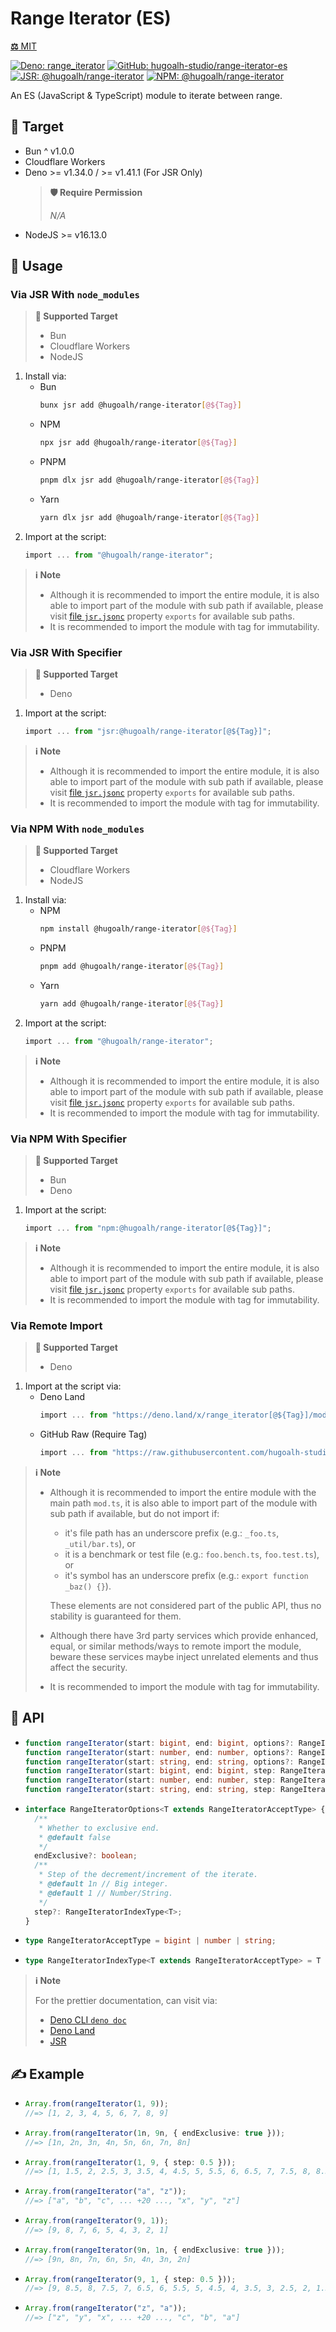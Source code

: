 # Range Iterator (ES)

[**⚖️** MIT](./LICENSE.md)

[![Deno: range_iterator](https://img.shields.io/badge/dynamic/json?label=range_iterator&labelColor=000000&logo=deno&logoColor=ffffff&style=flat&url=https%3A%2F%2Fapiland.deno.dev%2Fv2%2Fmodules%2Frange_iterator&query=%24.latest_version)](https://deno.land/x/range_iterator)
[![GitHub: hugoalh-studio/range-iterator-es](https://img.shields.io/github/v/release/hugoalh-studio/range-iterator-es?label=hugoalh-studio/range-iterator-es&labelColor=181717&logo=github&logoColor=ffffff&sort=semver&style=flat "GitHub: hugoalh-studio/range-iterator-es")](https://github.com/hugoalh-studio/range-iterator-es)
[![JSR: @hugoalh/range-iterator](https://img.shields.io/jsr/v/@hugoalh/range-iterator?label=JSR%20@hugoalh/range-iterator&labelColor=F7DF1E&logoColor=000000&style=flat "JSR: @hugoalh/range-iterator")](https://jsr.io/@hugoalh/range-iterator)
[![NPM: @hugoalh/range-iterator](https://img.shields.io/npm/v/@hugoalh/range-iterator?label=@hugoalh/range-iterator&labelColor=CB3837&logo=npm&logoColor=ffffff&style=flat "NPM: @hugoalh/range-iterator")](https://www.npmjs.com/package/@hugoalh/range-iterator)

An ES (JavaScript & TypeScript) module to iterate between range.

## 🎯 Target

- Bun ^ v1.0.0
- Cloudflare Workers
- Deno >= v1.34.0 / >= v1.41.1 (For JSR Only)
  > **🛡️ Require Permission**
  >
  > *N/A*
- NodeJS >= v16.13.0

## 🔰 Usage

### Via JSR With `node_modules`

> **🎯 Supported Target**
>
> - Bun
> - Cloudflare Workers
> - NodeJS

1. Install via:
    - Bun
      ```sh
      bunx jsr add @hugoalh/range-iterator[@${Tag}]
      ```
    - NPM
      ```sh
      npx jsr add @hugoalh/range-iterator[@${Tag}]
      ```
    - PNPM
      ```sh
      pnpm dlx jsr add @hugoalh/range-iterator[@${Tag}]
      ```
    - Yarn
      ```sh
      yarn dlx jsr add @hugoalh/range-iterator[@${Tag}]
      ```
2. Import at the script:
    ```ts
    import ... from "@hugoalh/range-iterator";
    ```

> **ℹ️ Note**
>
> - Although it is recommended to import the entire module, it is also able to import part of the module with sub path if available, please visit [file `jsr.jsonc`](./jsr.jsonc) property `exports` for available sub paths.
> - It is recommended to import the module with tag for immutability.

### Via JSR With Specifier

> **🎯 Supported Target**
>
> - Deno

1. Import at the script:
    ```ts
    import ... from "jsr:@hugoalh/range-iterator[@${Tag}]";
    ```

> **ℹ️ Note**
>
> - Although it is recommended to import the entire module, it is also able to import part of the module with sub path if available, please visit [file `jsr.jsonc`](./jsr.jsonc) property `exports` for available sub paths.
> - It is recommended to import the module with tag for immutability.

### Via NPM With `node_modules`

> **🎯 Supported Target**
>
> - Cloudflare Workers
> - NodeJS

1. Install via:
    - NPM
      ```sh
      npm install @hugoalh/range-iterator[@${Tag}]
      ```
    - PNPM
      ```sh
      pnpm add @hugoalh/range-iterator[@${Tag}]
      ```
    - Yarn
      ```sh
      yarn add @hugoalh/range-iterator[@${Tag}]
      ```
2. Import at the script:
    ```ts
    import ... from "@hugoalh/range-iterator";
    ```

> **ℹ️ Note**
>
> - Although it is recommended to import the entire module, it is also able to import part of the module with sub path if available, please visit [file `jsr.jsonc`](./jsr.jsonc) property `exports` for available sub paths.
> - It is recommended to import the module with tag for immutability.

### Via NPM With Specifier

> **🎯 Supported Target**
>
> - Bun
> - Deno

1. Import at the script:
    ```ts
    import ... from "npm:@hugoalh/range-iterator[@${Tag}]";
    ```

> **ℹ️ Note**
>
> - Although it is recommended to import the entire module, it is also able to import part of the module with sub path if available, please visit [file `jsr.jsonc`](./jsr.jsonc) property `exports` for available sub paths.
> - It is recommended to import the module with tag for immutability.

### Via Remote Import

> **🎯 Supported Target**
>
> - Deno

1. Import at the script via:
    - Deno Land
      ```ts
      import ... from "https://deno.land/x/range_iterator[@${Tag}]/mod.ts";
      ```
    - GitHub Raw (Require Tag)
      ```ts
      import ... from "https://raw.githubusercontent.com/hugoalh-studio/range-iterator-es/${Tag}/mod.ts";
      ```

> **ℹ️ Note**
>
> - Although it is recommended to import the entire module with the main path `mod.ts`, it is also able to import part of the module with sub path if available, but do not import if:
>
>   - it's file path has an underscore prefix (e.g.: `_foo.ts`, `_util/bar.ts`), or
>   - it is a benchmark or test file (e.g.: `foo.bench.ts`, `foo.test.ts`), or
>   - it's symbol has an underscore prefix (e.g.: `export function _baz() {}`).
>
>   These elements are not considered part of the public API, thus no stability is guaranteed for them.
> - Although there have 3rd party services which provide enhanced, equal, or similar methods/ways to remote import the module, beware these services maybe inject unrelated elements and thus affect the security.
> - It is recommended to import the module with tag for immutability.

## 🧩 API

- ```ts
  function rangeIterator(start: bigint, end: bigint, options?: RangeIteratorOptions<bigint>): Generator<bigint>;
  function rangeIterator(start: number, end: number, options?: RangeIteratorOptions<number>): Generator<number>;
  function rangeIterator(start: string, end: string, options?: RangeIteratorOptions<string>): Generator<string>;
  function rangeIterator(start: bigint, end: bigint, step: RangeIteratorIndexType<bigint>): Generator<bigint>;
  function rangeIterator(start: number, end: number, step: RangeIteratorIndexType<number>): Generator<number>;
  function rangeIterator(start: string, end: string, step: RangeIteratorIndexType<string>): Generator<string>;
  ```
- ```ts
  interface RangeIteratorOptions<T extends RangeIteratorAcceptType> {
    /**
     * Whether to exclusive end.
     * @default false
     */
    endExclusive?: boolean;
    /**
     * Step of the decrement/increment of the iterate.
     * @default 1n // Big integer.
     * @default 1 // Number/String.
     */
    step?: RangeIteratorIndexType<T>;
  }
  ```
- ```ts
  type RangeIteratorAcceptType = bigint | number | string;
  ```
- ```ts
  type RangeIteratorIndexType<T extends RangeIteratorAcceptType> = T extends bigint ? bigint : number;
  ```

> **ℹ️ Note**
>
> For the prettier documentation, can visit via:
>
> - [Deno CLI `deno doc`](https://deno.land/manual/tools/documentation_generator)
> - [Deno Land](https://deno.land/x/range_iterator)
> - [JSR](https://jsr.io/@hugoalh/range-iterator)

## ✍️ Example

- ```ts
  Array.from(rangeIterator(1, 9));
  //=> [1, 2, 3, 4, 5, 6, 7, 8, 9]
  ```
- ```ts
  Array.from(rangeIterator(1n, 9n, { endExclusive: true }));
  //=> [1n, 2n, 3n, 4n, 5n, 6n, 7n, 8n]
  ```
- ```ts
  Array.from(rangeIterator(1, 9, { step: 0.5 }));
  //=> [1, 1.5, 2, 2.5, 3, 3.5, 4, 4.5, 5, 5.5, 6, 6.5, 7, 7.5, 8, 8.5, 9]
  ```
- ```ts
  Array.from(rangeIterator("a", "z"));
  //=> ["a", "b", "c", ... +20 ..., "x", "y", "z"]
  ```
- ```ts
  Array.from(rangeIterator(9, 1));
  //=> [9, 8, 7, 6, 5, 4, 3, 2, 1]
  ```
- ```ts
  Array.from(rangeIterator(9n, 1n, { endExclusive: true }));
  //=> [9n, 8n, 7n, 6n, 5n, 4n, 3n, 2n]
  ```
- ```ts
  Array.from(rangeIterator(9, 1, { step: 0.5 }));
  //=> [9, 8.5, 8, 7.5, 7, 6.5, 6, 5.5, 5, 4.5, 4, 3.5, 3, 2.5, 2, 1.5, 1]
  ```
- ```ts
  Array.from(rangeIterator("z", "a"));
  //=> ["z", "y", "x", ... +20 ..., "c", "b", "a"]
  ```
